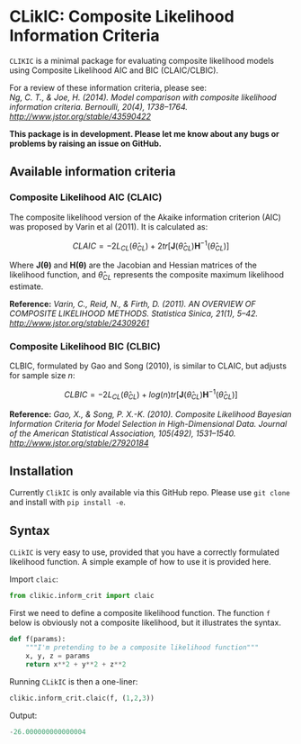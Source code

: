 # CLikIC: Composite Likelihood Information Criteria
``CLIKIC`` is a minimal package for evaluating composite likelihood models using Composite Likelihood AIC and BIC (CLAIC/CLBIC).

For a review of these information criteria, please see: </br>
*Ng, C. T., & Joe, H. (2014). Model comparison with composite likelihood information criteria. Bernoulli, 20(4), 1738–1764. http://www.jstor.org/stable/43590422*

**This package is in development. Please let me know about any bugs or problems by raising an issue on GitHub.**


## Available information criteria

### Composite Likelihood AIC (CLAIC)
The composite likelihood version of the Akaike information criterion (AIC) was proposed by Varin et al (2011). It is calculated as:

$$ CLAIC = -2L_{CL}(\hat\theta_{CL}) + 2tr[\mathbf{J}(\hat\theta_{CL})\mathbf{H}^{-1}(\hat\theta_{CL})] $$

Where $\mathbf{J(\theta)}$ and $\mathbf{H(\theta)}$ are the Jacobian and Hessian matrices of the likelihood function, and $\hat\theta_{CL}$ represents the composite maximum likelihood estimate.

**Reference:**
*Varin, C., Reid, N., & Firth, D. (2011). AN OVERVIEW OF COMPOSITE LIKELIHOOD METHODS. Statistica Sinica, 21(1), 5–42. http://www.jstor.org/stable/24309261*

### Composite Likelihood BIC (CLBIC)
CLBIC, formulated by Gao and Song (2010), is similar to CLAIC, but adjusts for sample size *n*:

$$ CLBIC = -2L_{CL}(\hat\theta_{CL}) + log(n) tr[\mathbf{J}(\hat\theta_{CL})\mathbf{H}^{-1}(\hat\theta_{CL})] $$

**Reference:** *Gao, X., & Song, P. X.-K. (2010). Composite Likelihood Bayesian Information Criteria for Model Selection in High-Dimensional Data. Journal of the American Statistical Association, 105(492), 1531–1540. http://www.jstor.org/stable/27920184*

## Installation
Currently ``ClikIC`` is only available via this GitHub repo. Please use ``git clone`` and install with ``pip install -e``.  

## Syntax
``CLikIC`` is very easy to use, provided that you have a correctly formulated likelihood function. A simple example of how to use it is provided here. 

Import ``claic``:
```python
from clikic.inform_crit import claic
```

First we need to define a composite likelihood function. The function ``f`` below is obviously not a composite likelihood, but it illustrates the syntax. 
```python
def f(params):
    """I'm pretending to be a composite likelihood function"""
    x, y, z = params
    return x**2 + y**2 + z**2
```

Running ``CLikIC`` is then a one-liner:
```python
clikic.inform_crit.claic(f, (1,2,3))
```
Output:
```python
-26.000000000000004
```
